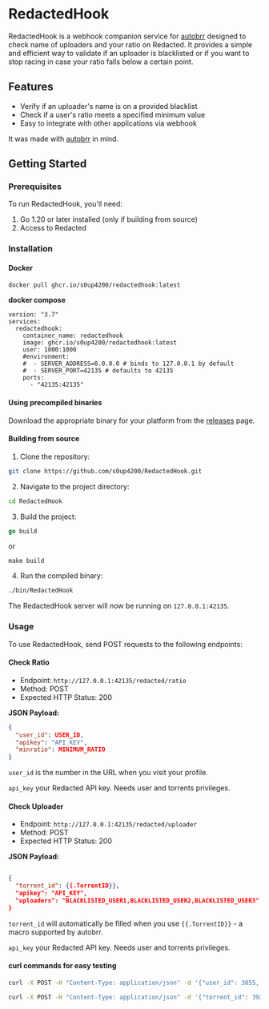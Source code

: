 # RedactedHook

RedactedHook is a webhook companion service for [autobrr](https://github.com/autobrr/autobrr) designed to check name of uploaders and your ratio on Redacted. It provides a simple and efficient way to validate if an uploader is blacklisted or if you want to stop racing in case your ratio falls below a certain point.

## Features

- Verify if an uploader's name is on a provided blacklist
- Check if a user's ratio meets a specified minimum value
- Easy to integrate with other applications via webhook

It was made with [autobrr](https://github.com/autobrr/autobrr) in mind.

## Getting Started

### Prerequisites

To run RedactedHook, you'll need:

1. Go 1.20 or later installed (only if building from source)
2. Access to Redacted

### Installation

#### Docker

```bash
docker pull ghcr.io/s0up4200/redactedhook:latest
```

**docker compose**

```docker
version: "3.7"
services:
  redactedhook:
    container_name: redactedhook
    image: ghcr.io/s0up4200/redactedhook:latest
    user: 1000:1000
    #environment:
    #  - SERVER_ADDRESS=0.0.0.0 # binds to 127.0.0.1 by default
    #  - SERVER_PORT=42135 # defaults to 42135
    ports:
      - "42135:42135"
```

#### Using precompiled binaries

Download the appropriate binary for your platform from the [releases](https://github.com/s0up4200/RedactedHook/releases/latest) page.

#### Building from source

1. Clone the repository:

```bash
git clone https://github.com/s0up4200/RedactedHook.git
```

2. Navigate to the project directory:

```bash
cd RedactedHook
```
3. Build the project:

```go
go build
```
or
```shell
make build
```

4. Run the compiled binary:

```bash
./bin/RedactedHook
```

The RedactedHook server will now be running on `127.0.0.1:42135`.

### Usage

To use RedactedHook, send POST requests to the following endpoints:

#### Check Ratio

- Endpoint: `http://127.0.0.1:42135/redacted/ratio`
- Method: POST
- Expected HTTP Status: 200

**JSON Payload:**

```json
{
  "user_id": USER_ID,
  "apikey": "API_KEY",
  "minratio": MINIMUM_RATIO
}
```

`user_id` is the number in the URL when you visit your profile.

`api_key` your Redacted API key. Needs user and torrents privileges.

#### Check Uploader

- Endpoint: `http://127.0.0.1:42135/redacted/uploader`
- Method: POST
- Expected HTTP Status: 200

**JSON Payload:**

```json

{
  "torrent_id": {{.TorrentID}},
  "apikey": "API_KEY",
  "uploaders": "BLACKLISTED_USER1,BLACKLISTED_USER2,BLACKLISTED_USER3"
}
```

`torrent_id` will automatically be filled when you use `{{.TorrentID}}` - a macro supported by autobrr.

`api_key` your Redacted API key. Needs user and torrents privileges.

#### curl commands for easy testing

```bash
curl -X POST -H "Content-Type: application/json" -d '{"user_id": 3855, "apikey": "e1be0c8f.6a1d6f89de6e9f6a61e6edcbb6a3a32d", "minratio": 1.0}' http://127.0.0.1:42135/redacted/ratio
```
```bash
curl -X POST -H "Content-Type: application/json" -d '{"torrent_id": 3931392, "apikey": "e1be0c8f.6a1d6f89de6e9f6a61e6edcbb6a3a32d", "uploaders": "blacklisted_user1,blacklisted_user2,blacklisted_user3"}' http://127.0.0.1:42135/redacted/uploader
